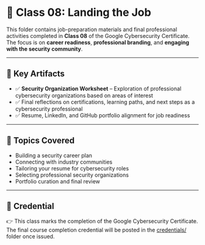 # 💼 Class 08: Landing the Job

This folder contains job-preparation materials and final professional activities completed in **Class 08** of the Google Cybersecurity Certificate. The focus is on **career readiness**, **professional branding**, and **engaging with the security community**.

---

## 📄 Key Artifacts

- ✅ **Security Organization Worksheet** – Exploration of professional cybersecurity organizations based on areas of interest  
- ✅ Final reflections on certifications, learning paths, and next steps as a cybersecurity professional  
- ✅ Resume, LinkedIn, and GitHub portfolio alignment for job readiness

---

## 🧠 Topics Covered

- Building a security career plan
- Connecting with industry communities
- Tailoring your resume for cybersecurity roles
- Selecting professional security organizations
- Portfolio curation and final review

---

## 📜 Credential

👉 This class marks the completion of the Google Cybersecurity Certificate. The final course completion credential will be posted in the [credentials/](https://github.com/isaiahehlert/Portfolio/tree/main/credentials) folder once issued.
